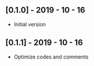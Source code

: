 ## [0.1.0] - 2019 - 10 - 16

* Initial version

## [0.1.1] - 2019 - 10 - 16

* Optimize codes and comments

